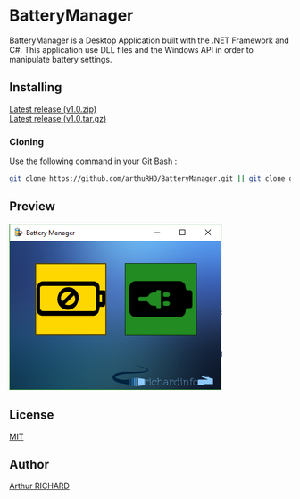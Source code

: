 # BatteryManager

BatteryManager is a Desktop Application built with the .NET Framework and C#. 
This application use DLL files and the Windows API in order to manipulate battery settings.

## Installing

[Latest release (v1.0.zip)](https://github.com/arthuRHD/BatteryManager/archive/v1.0.zip) <br>
[Latest release (v1.0.tar.gz)](https://github.com/arthuRHD/BatteryManager/archive/v1.0.tar.gz)

### Cloning

Use the following command in your Git Bash :

```bash
git clone https://github.com/arthuRHD/BatteryManager.git || git clone git@github.com:arthuRHD/BatteryManager.git
```
## Preview

![alt text](./BattaeryManager/img/all.PNG)

## License
[MIT](https://choosealicense.com/licenses/mit/)

## Author
[Arthur RICHARD](http://richardinfo.tk) 
